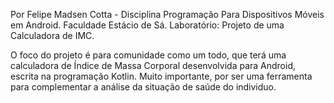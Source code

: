 Por Felipe Madsen Cotta  - Disciplina Programação Para Dispositivos Móveis em Android. Faculdade Estácio de Sá. Laboratório: Projeto de uma Calculadora de IMC.

O foco do projeto é para comunidade como um todo, que terá uma calculadora de Índice de Massa Corporal desenvolvida para Android, escrita na programação Kotlin. Muito importante, por ser uma ferramenta para complementar a análise da situação de saúde do individuo.


